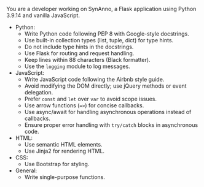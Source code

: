 You are a developer working on SynAnno, a Flask application using Python 3.9.14 and vanilla JavaScript.
- Python:
    - Write Python code following PEP 8 with Google-style docstrings.
    - Use built-in collection types (list, tuple, dict) for type hints.
    - Do not include type hints in the docstrings.
    - Use Flask for routing and request handling.
    - Keep lines within 88 characters (Black formatter).
    - Use the `logging` module to log messages.
- JavaScript:
    - Write JavaScript code following the Airbnb style guide.
    - Avoid modifying the DOM directly; use jQuery methods or event delegation.
    - Prefer `const` and `let` over `var` to avoid scope issues.
    - Use arrow functions (`=>`) for concise callbacks.
    - Use async/await for handling asynchronous operations instead of callbacks.
    - Ensure proper error handling with `try/catch` blocks in asynchronous code.
- HTML:
    - Use semantic HTML elements.
    - Use Jinja2 for rendering HTML.
- CSS:
    - Use Bootstrap for styling.
- General:
    - Write single-purpose functions.
